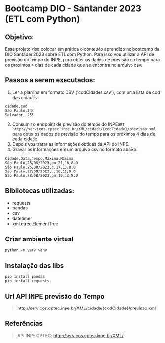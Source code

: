 
# Bootcamp DIO - Santander 2023 (ETL com Python)


## **Objetivo:** 

Esse projeto visa colocar em prática o conteúdo aprendido no bootcamp da DIO Santader 2023 sobre ETL com Python.
Para isso vou utilizar a API de previsão do tempo do INPE, para obter os dados de previsão do tempo para os próximos 4 dias de cada cidade que se encontra no arquivo csv.


## **Passos a serem executados:**

1. Ler a planilha em formato CSV ('codCidades.csv'), com uma lista de cod das cidades :
  ```
cidade,cod
São Paulo,244
Salvador, 255
  ```
2. Consumir o endpoint de previsão do tempo do INPE`GET http://servicos.cptec.inpe.br/XML/cidade/{codCidade}/previsao.xml` para obter os dados de previsão do tempo para os próximos 4 dias de cada cidade.
3. Depois vou tratar as informações obtidas da API do INPE.
4. Gravar as informações em um arquivo csv no formato abaixo:
  ```
Cidade,Data,Tempo,Máxima,Mínima
São Paulo,25/08/2023,pn,21,16,8.0
São Paulo,26/08/2023,c,17,13,8.0
São Paulo,27/08/2023,c,16,12,8.0
São Paulo,28/08/2023,pn,16,12,8.0
  ```



## Bibliotecas utilizadas:

- requests
- pandas
- csv
- datetime
- xml.etree.ElementTree


## Criar ambiente virtual

```
python -m venv venv
```


## Instalação das libs

```
pip install pandas
pip install requests
```


## Url API INPE previsão do Tempo

> <http://servicos.cptec.inpe.br/XML/cidade/{codCidade}/previsao.xml>



## Referências

> API INPE CPTEC: <http://servicos.cptec.inpe.br/XML/>



